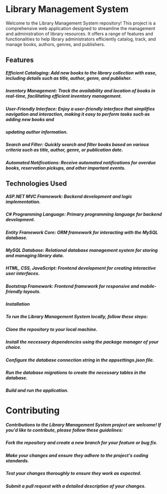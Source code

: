 # Library Management System
Welcome to the Library Management System repository! This project is a comprehensive web application designed to streamline the management and administration of library resources. It offers a range of features and functionalities to help library administrators efficiently catalog, track, and manage books, authors, genres, and publishers.

## Features
 
##### Efficient Cataloging: Add new books to the library collection with ease, including details such as title, author, genre, and publisher.
##### Inventory Management: Track the availability and location of books in real-time, facilitating efficient inventory management.
##### User-Friendly Interface: Enjoy a user-friendly interface that simplifies navigation and interaction, making it easy to perform tasks such as adding new books and
##### updating author information.
##### Search and Filter: Quickly search and filter books based on various criteria such as title, author, genre, or publication date.
##### Automated Notifications: Receive automated notifications for overdue books, reservation pickups, and other important events.

## Technologies Used
##### ASP.NET MVC Framework: Backend development and logic implementation.
##### C# Programming Language: Primary programming language for backend development.
##### Entity Framework Core: ORM framework for interacting with the MySQL database.
##### MySQL Database: Relational database management system for storing and managing library data.
##### HTML, CSS, JavaScript: Frontend development for creating interactive user interfaces.
##### Bootstrap Framework: Frontend framework for responsive and mobile-friendly layouts.
##### Installation
##### To run the Library Management System locally, follow these steps:

##### Clone the repository to your local machine.
##### Install the necessary dependencies using the package manager of your choice.
##### Configure the database connection string in the appsettings.json file.
##### Run the database migrations to create the necessary tables in the database.
##### Build and run the application.

# Contributing
##### Contributions to the Library Management System project are welcome! If you'd like to contribute, please follow these guidelines:

##### Fork the repository and create a new branch for your feature or bug fix.
##### Make your changes and ensure they adhere to the project's coding standards.
##### Test your changes thoroughly to ensure they work as expected.
##### Submit a pull request with a detailed description of your changes.
